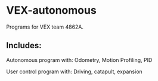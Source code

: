 # VEX-autonomous
Programs for VEX team 4862A.

## Includes:
Autonomous program with:
Odometry, Motion Profiling, PID

User control program with:
Driving, catapult, expansion

